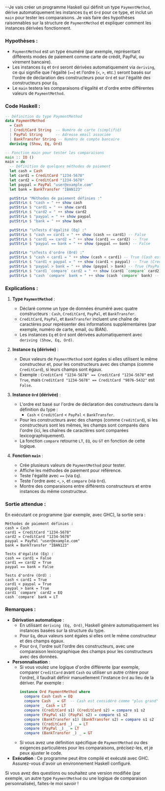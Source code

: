 --Je vais créer un programme Haskell qui définit un type `PaymentMethod`, dérive automatiquement les instances `Eq` et `Ord` pour ce type, et inclut un `main` pour tester les comparaisons. Je vais faire des hypothèses raisonnables sur la structure de `PaymentMethod` et expliquer comment les instances dérivées fonctionnent.

### Hypothèses :
- `PaymentMethod` est un type énuméré (par exemple, représentant différents modes de paiement comme carte de crédit, PayPal, ou virement bancaire).
- Les instances `Eq` et `Ord` seront dérivées automatiquement via `deriving`, ce qui signifie que l'égalité (`==`) et l'ordre (`<`, `>`, etc.) seront basés sur l'ordre de déclaration des constructeurs pour `Ord` et sur l'égalité des constructeurs pour `Eq`.
- Le `main` testera les comparaisons d'égalité et d'ordre entre différentes valeurs de `PaymentMethod`.

### Code Haskell :

```haskell
-- Définition du type PaymentMethod
data PaymentMethod
  = Cash
  | CreditCard String  -- Numéro de carte (simplifié)
  | PayPal String      -- Adresse email associée
  | BankTransfer String -- Numéro de compte bancaire
  deriving (Show, Eq, Ord)

-- Fonction main pour tester les comparaisons
main :: IO ()
main = do
  -- Définition de quelques méthodes de paiement
  let cash = Cash
  let card1 = CreditCard "1234-5678"
  let card2 = CreditCard "1234-5678"
  let paypal = PayPal "user@example.com"
  let bank = BankTransfer "IBAN123"

  putStrLn "Méthodes de paiement définies :"
  putStrLn $ "cash = " ++ show cash
  putStrLn $ "card1 = " ++ show card1
  putStrLn $ "card2 = " ++ show card2
  putStrLn $ "paypal = " ++ show paypal
  putStrLn $ "bank = " ++ show bank

  putStrLn "\nTests d'égalité (Eq) :"
  putStrLn $ "cash == card1 = " ++ show (cash == card1) -- False
  putStrLn $ "card1 == card2 = " ++ show (card1 == card2) -- True
  putStrLn $ "paypal == bank = " ++ show (paypal == bank) -- False

  putStrLn "\nTests d'ordre (Ord) :"
  putStrLn $ "cash < card1 = " ++ show (cash < card1) -- True (Cash est avant CreditCard)
  putStrLn $ "card1 < paypal = " ++ show (card1 < paypal) -- True (CreditCard est avant PayPal)
  putStrLn $ "paypal > bank = " ++ show (paypal > bank) -- True (PayPal est avant BankTransfer)
  putStrLn $ "card1 `compare` card2 = " ++ show (card1 `compare` card2) -- EQ
  putStrLn $ "cash `compare` bank = " ++ show (cash `compare` bank) -- LT
```

### Explications :
1. **Type `PaymentMethod`** :
   - Déclaré comme un type de données énuméré avec quatre constructeurs : `Cash`, `CreditCard`, `PayPal`, et `BankTransfer`.
   - `CreditCard`, `PayPal`, et `BankTransfer` incluent une chaîne de caractères pour représenter des informations supplémentaires (par exemple, numéro de carte, email, ou IBAN).
   - Les instances `Eq` et `Ord` sont dérivées automatiquement avec `deriving (Show, Eq, Ord)`.

2. **Instance `Eq` (dérivée)** :
   - Deux valeurs de `PaymentMethod` sont égales si elles utilisent le même constructeur et, pour les constructeurs avec des champs (comme `CreditCard`), si leurs champs sont égaux.
   - Exemple : `CreditCard "1234-5678" == CreditCard "1234-5678"` est `True`, mais `CreditCard "1234-5678" == CreditCard "9876-5432"` est `False`.

3. **Instance `Ord` (dérivée)** :
   - L'ordre est basé sur l'ordre de déclaration des constructeurs dans la définition du type :
     - `Cash` < `CreditCard` < `PayPal` < `BankTransfer`.
   - Pour les constructeurs avec des champs (comme `CreditCard`), si les constructeurs sont les mêmes, les champs sont comparés dans l'ordre (ici, les chaînes de caractères sont comparées lexicographiquement).
   - La fonction `compare` retourne `LT`, `EQ`, ou `GT` en fonction de cette logique.

4. **Fonction `main`** :
   - Crée plusieurs valeurs de `PaymentMethod` pour tester.
   - Affiche les méthodes de paiement pour référence.
   - Teste l'égalité avec `==` (via `Eq`).
   - Teste l'ordre avec `<`, `>`, et `compare` (via `Ord`).
   - Montre des comparaisons entre différents constructeurs et entre instances du même constructeur.

### Sortie attendue :
En exécutant ce programme (par exemple, avec GHC), la sortie sera :

```
Méthodes de paiement définies :
cash = Cash
card1 = CreditCard "1234-5678"
card2 = CreditCard "1234-5678"
paypal = PayPal "user@example.com"
bank = BankTransfer "IBAN123"

Tests d'égalité (Eq) :
cash == card1 = False
card1 == card2 = True
paypal == bank = False

Tests d'ordre (Ord) :
cash < card1 = True
card1 < paypal = True
paypal > bank = True
card1 `compare` card2 = EQ
cash `compare` bank = LT
```

### Remarques :
- **Dérivation automatique** :
  - En utilisant `deriving (Eq, Ord)`, Haskell génère automatiquement les instances basées sur la structure du type.
  - Pour `Eq`, deux valeurs sont égales si elles ont le même constructeur et des champs égaux.
  - Pour `Ord`, l'ordre suit l'ordre des constructeurs, avec une comparaison lexicographique des champs pour les constructeurs avec des données.
- **Personnalisation** :
  - Si vous voulez une logique d'ordre différente (par exemple, comparer `CreditCard` avant `Cash` ou utiliser un autre critère pour l'ordre), il faudrait définir manuellement l'instance `Ord` au lieu de la dériver. Par exemple :
    ```haskell
    instance Ord PaymentMethod where
      compare Cash Cash = EQ
      compare Cash _ = GT  -- Cash est considéré comme "plus grand"
      compare _ Cash = LT
      compare (CreditCard s1) (CreditCard s2) = compare s1 s2
      compare (PayPal s1) (PayPal s2) = compare s1 s2
      compare (BankTransfer s1) (BankTransfer s2) = compare s1 s2
      compare (CreditCard _) _ = LT
      compare (PayPal _) _ = LT
      compare (BankTransfer _) _ = GT
    ```
  - Si vous avez une définition spécifique de `PaymentMethod` ou des exigences particulières pour les comparaisons, précisez-les, et je peux ajuster le code.
- **Exécution** : Ce programme peut être compilé et exécuté avec GHC. Assurez-vous d'avoir un environnement Haskell configuré.

Si vous avez des questions ou souhaitez une version modifiée (par exemple, un autre type `PaymentMethod` ou une logique de comparaison personnalisée), faites-le moi savoir !
